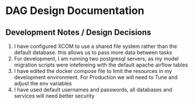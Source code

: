 # DAG Design Documentation


## Development Notes / Design Decisions

1. I have configured XCOM to use a shared file system rather than the default database. this allows us to pass more data between tasks
2. For development, I am running two postgresql servers, as my model migration scripts were intefereing with the default apache airflow tables
3. I have edited the docker compose file to limit the resources in my development environment. For Production we will need to Tune and adjust the env variables
4. I have used default usernames and passwords, all databases and services will need better security


